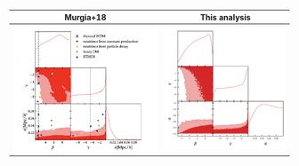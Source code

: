  
Murgia+18             |  This analysis
:-------------------------:|:-------------------------:
![](Murgia+18.png)  |  ![](alpha_beta_gamma_posterior.png)
